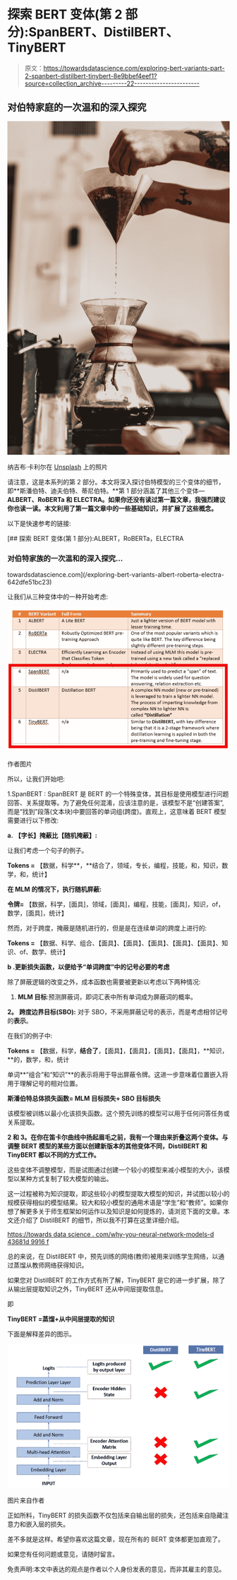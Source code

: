 # 探索 BERT 变体(第 2 部分):SpanBERT、DistilBERT、TinyBERT

> 原文：<https://towardsdatascience.com/exploring-bert-variants-part-2-spanbert-distilbert-tinybert-8e9bbef4eef1?source=collection_archive---------22----------------------->

## 对伯特家庭的一次温和的深入探究

![](img/f99fe3bf21f63ad79d04c2f5d791159d.png)

纳吉布·卡利尔在 [Unsplash](https://unsplash.com?utm_source=medium&utm_medium=referral) 上的照片

请注意，这是本系列的第 2 部分。本文将深入探讨伯特模型的三个变体的细节，即**斯潘伯特、迪夫伯特、蒂尼伯特。**第 1 部分涵盖了其他三个变体— **ALBERT、RoBERTa 和 ELECTRA。如果你还没有读过第一篇文章，我强烈建议你也读一读。本文利用了第一篇文章中的一些基础知识，并扩展了这些概念。**

以下是快速参考的链接:

[](/exploring-bert-variants-albert-roberta-electra-642dfe51bc23) [## 探索 BERT 变体(第 1 部分):ALBERT，RoBERTa，ELECTRA

### 对伯特家族的一次温和的深入探究…

towardsdatascience.com](/exploring-bert-variants-albert-roberta-electra-642dfe51bc23) 

让我们从三种变体中的一种开始考虑:

![](img/c775a0b447452cf1cd3ca9ad62e3df63.png)

作者图片

所以，让我们开始吧:

1.SpanBERT : SpanBERT 是 BERT 的一个特殊变体，其目标是使用模型进行问题回答、关系提取等。为了避免任何混淆，应该注意的是，该模型不是“创建答案”,而是“找到”段落(文本块)中要回答的单词组(跨度)。直观上，这意味着 BERT 模型需要进行以下修改:

**a.** **【字长】掩蔽比【随机掩蔽】:**

让我们考虑一个句子的例子。

**Tokens =** 【数据，科学**，**结合了，领域，专长，编程，技能，和，知识，数学，和，统计】

**在 MLM 的情况下，执行随机屏蔽:**

**令牌=** 【数据，科学，[面具]，领域，[面具]，编程，技能，[面具]，知识，of，数学，[面具]，统计】

然而，对于跨度，掩蔽是随机进行的，但是是在连续单词的跨度上进行的:

**Tokens =** 【数据、科学、组合、【面具】、【面具】、【面具】、【面具】、【面具】、知识、of、数学、统计】

**b .更新损失函数，以便给予“单词跨度”中的记号必要的考虑**

除了屏蔽逻辑的改变之外，成本函数也需要被更新以考虑以下两种情况:

1. **MLM 目标**:预测屏蔽词，即词汇表中所有单词成为屏蔽词的概率。

**2。** **跨度边界目标(SBO):** 对于 SBO，不采用屏蔽记号的表示，而是考虑相邻记号的**表示**。

在我们的例子中:

**Tokens =** 【数据，科学，**结合了**，【面具】，【面具】，【面具】，【面具】，**知识，**的，数学，和，统计

单词**“组合”和“知识”**的表示将用于导出屏蔽令牌。这进一步意味着位置嵌入将用于理解记号的相对位置。

**斯潘伯特总体损失函数= MLM 目标损失+ SBO 目标损失**

该模型被训练以最小化该损失函数。这个预先训练的模型可以用于任何问答任务或关系提取。

**2 和 3。在你在笛卡尔曲线中扬起眉毛之前，我有一个理由来折叠这两个变体。与调整 BERT 模型的某些方面以创建新版本的其他变体不同，DistilBERT 和 TinyBERT 都以不同的方式工作。**

这些变体不调整模型，而是试图通过创建一个较小的模型来减小模型的大小，该模型以某种方式复制了较大模型的输出。

这一过程被称为知识提取，即这些较小的模型提取大模型的知识，并试图以较小的规模获得相似的模型结果。较大和较小模型的通用术语是“学生”和“教师”。如果你想了解更多关于师生框架如何运作以及知识是如何提炼的，请浏览下面的文章。本文还介绍了 DistilBERT 的细节，所以我不打算在这里详细介绍。

[https://towards data science . com/why-you-neural-network-models-d 43681d 9916 f](/why-you-need-to-stop-using-bulky-neural-network-models-d43681d9916f)

总的来说，在 DistilBERT 中，预先训练的网络(教师)被用来训练学生网络，以通过蒸馏从教师网络获得知识。

如果您对 DistilBERT 的工作方式有所了解，TinyBERT 是它的进一步扩展，除了从输出层提取知识之外，TinyBERT 还从中间层提取信息。

即

**TinyBERT =蒸馏+从中间层提取的知识**

下面是解释差异的图示。

![](img/a415aa188d21ad76cdfc8f35c5e72133.png)

图片来自作者

正如所料，TinyBERT 的损失函数不仅包括来自输出层的损失，还包括来自隐藏注意力和嵌入层的损失。

差不多就是这样。希望你喜欢这篇文章，现在所有的 BERT 变体都更加直观了。

如果您有任何问题或意见，请随时留言。

免责声明:本文中表达的观点是作者以个人身份发表的意见，而非其雇主的意见。